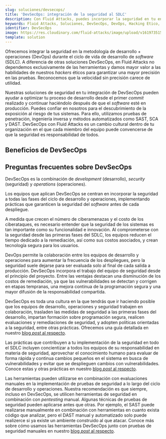```yaml
---
slug: soluciones/devsecops/
title: 'DevSecOps: integración de la seguridad al SDLC'
description: Con Fluid Attacks, puedes incorporar la seguridad en tu enfoque DevOps a lo largo de todo tu ciclo de vida de desarrollo de *software* para lograr la metodología DevSecOps.
keywords: Fluid Attacks, Soluciones, DevSecOps, DevOps, Hacking Etico, SDLC, Seguridad
identifier: DevSecOps
image: https://res.cloudinary.com/fluid-attacks/image/upload/v1619735154/airs/solutions/solution-devsecops_jgeyje.webp
template: solution
---
```


<text-container>

Ofrecemos integrar la seguridad en la metodología
de desarrollo + operaciones (DevOps) durante el ciclo
de vida de desarrollo de *software* (SDLC).
A diferencia de otras soluciones DevSecOps, en Fluid Attacks
no dependemos exclusivamente de las herramientas y damos mayor valor
a las habilidades de nuestros *hackers* éticos para garantizar
una mayor precisión en las pruebas.
Reconocemos que la velocidad sin precisión carece de utilidad.

Nuestras soluciones de seguridad en tu integración de DevSecOps
pueden ayudar a optimizar tu proceso de desarrollo desde
el primer *commit* realizado y continuar haciéndolo después
de que el *software* esté en producción.
Puedes confiar en nosotros para el descubrimiento
de la exposición al riesgo de tus sistemas.
Para ello, utilizamos pruebas de penetración, ingeniería inversa
y métodos automatizados como SAST, SCA y DAST.
DevSecOps con Fluid Attacks es
un cambio cultural dentro de tu organización en el que
cada miembro del equipo puede convencerse
de que la seguridad es responsabilidad de todos.

</text-container>

## Beneficios de DevSecOps

<grid-container>

  <div>
    <solution-card
      description="Nuestras pruebas de seguridad, que incorporan técnicas
        de DevSecOps como SAST, DAST y SCA, respaldan todo el proceso
        de desarrollo de *software*, al tiempo que garantizan
        una comunicación fluida entre nuestro *red team*
        y tus desarrolladores."
      image="airs/solutions/devsecops/icon1"
      title="Integración óptima de pruebas de seguridad"
    />
  </div>

  <div>
    <solution-card
      description="DAST evalúa tus aplicaciones en ejecución para detectar
        problemas de seguridad relacionados con la configuración de despliegue,
        la lógica empresarial y los datos.
        SAST analiza el código estático para identificar errores
        de codificación y diseño que provoquen puntos débiles.
        Y SCA se centra en las vulnerabilidades de los componentes
        de terceros utilizados por tu producto.
        Aplicamos estas técnicas continuamente mientras tu equipo desarrolla."
      image="airs/solutions/devsecops/icon2"
      title="DevSecOps DAST, SAST y SCA"
    />
  </div>

  <div>
    <solution-card
      description="En nuestra solución DevSecOps, las pruebas de seguridad van
        más allá del uso de herramientas automatizadas para aprovechar
        la experiencia de los *hackers* éticos
        y tratar de descubrir todo
        aquello que puede suponer un riesgo de ciberseguridad dentro de
        tus aplicaciones. Esto nos permite garantizar tasas muy bajas
        de falsos positivos y falsos negativos en tus proyectos."
      image="airs/solutions/devsecops/icon3"
      title="Trabajo manual y preciso"
    />
  </div>

  <div>
    <solution-card
      description="Hackeamos aplicaciones heredadas codificadas en lenguajes
        antiguos, como COBOL, RPG, PL1 y TAL.
        Además, nos adaptamos a cualquier método de desarrollo,
        como Waterfall, Agile y DevOps."
      image="airs/solutions/devsecops/icon4"
      title="Lenguajes y métodos antiguos"
    />
  </div>

  <div>
    <solution-card
      description="Gracias a que nuestro *hacking* continuo avanza
        simultáneamente con el trabajo de tus desarrolladores,
        las vulnerabilidades de tu código se detectan rápidamente
        en las primeras fases de desarrollo."
      image="airs/solutions/devsecops/icon5"
      title="Detección temprana de vulnerabilidades en el código"
    />
  </div>

  <div>
    <solution-card
      description="Conforme avanzan las evaluaciones de seguridad, recibes
        continuamente informes detallados en nuestra plataforma.
        Esto te facilita la comprensión de la exposición
        al riesgo de tus sistemas, la priorización
        de vulnerabilidades para su remediación y el seguimiento
        del progreso dentro de tu organización."
      image="airs/solutions/devsecops/icon6"
      title="Gestión de vulnerabilidades en DevSecOps"
    />
  </div>

  <div>
    <solution-card
      description="En Fluid Attacks, tenemos un agente DevSecOps para
        romper el *build*.
        Dentro de nuestra solución DevSecOps, podemos romper
        el *build* en cualquier *pipeline* de integración continua
        sin cometer el error de hacerlo con falsos positivos o mentiras."
      image="airs/solutions/devsecops/icon7"
      title="Romper el *build*"
    />
  </div>

  <div>
    <solution-card
      description="En Fluid Attacks, te ayudamos a garantizar altas tasas
        de remediación de vulnerabilidades en tus sistemas de TI.
        Al romper el *build*
        en el *pipeline* de integración continua,
        te motivamos a reparar rápidamente aquellas vulnerabilidades que
        pueden generar graves impactos en tu negocio."
      image="airs/solutions/devsecops/icon8"
      title="Altas tasas de remediación de vulnerabilidades"
    />
  </div>

</grid-container>

<div>
  <solution-slide
    description="Te invitamos a leer en nuestro blog una serie
      de artículos enfocados en esta solución."
    solution="devsecops"
    title="¿Quieres aprender más acerca de DevSecOps?"
  />
</div>

## Preguntas frecuentes sobre DevSecOps

<faq-container>

<div>
<solution-faq
  title="¿Qué significa DevSecOps?">

DevSecOps es la combinación de *development* (desarrollo),
*security* (seguridad) y *operations* (operaciones).

</solution-faq>
</div>

<div>
<solution-faq
  title="¿Qué es la metodología DevSecOps?">

Los equipos que aplican DevSecOps
se centran en incorporar la seguridad a todas
las fases del ciclo de desarrollo y operaciones,
implementando prácticas que garanticen
la seguridad del *software* antes de cada despliegue.

</solution-faq>
</div>

<div>
<solution-faq
  title="¿Por qué es importante DevSecOps?">

A medida que crecen el número de ciberamenazas
y el costo de los ciberataques,
es necesario entender que la seguridad
de los sistemas es tan importante
como su funcionalidad e innovación.
Al comprometerse con la seguridad desde las primeras fases del SDLC,
los equipos reducen el tiempo dedicado
a la remediación, así como sus costos asociados,
y crean tecnología segura para los usuarios.

</solution-faq>
</div>

<div>
<solution-faq
  title="¿Cuáles son las ventajas de DevSecOps frente a DevOps?">

DevOps permite la colaboración entre los equipos
de desarrollo y operaciones para aumentar
la frecuencia de los despliegues,
pero la seguridad suele
dejarse para ser evaluada solo al final de cada salida a producción.
DevSecOps incorpora el trabajo del equipo de seguridad
desde el principio del proyecto.
Entre las ventajas destacan una disminución de los costos de
remediación, ya que las vulnerabilidades se detectan y
corrigen en etapas tempranas,
una mejora continua de la programación segura y
una mayor difusión de la responsabilidad compartida.

</solution-faq>
</div>

<div>
<solution-faq
  title="¿Cómo implementar DevSecOps?">

DevSecOps es toda una cultura en la que tendrás que ir haciendo posible
que los equipos de desarrollo,
operaciones y seguridad trabajen en colaboración,
trasladen las medidas de seguridad a las primeras fases del desarrollo,
impartan formación sobre programación segura,
realicen evaluaciones y remediaciones de seguridad,
y adopten políticas orientadas a la seguridad,
entre otras prácticas.
Ofrecemos una guía detallada en nuestro
[blog *post* al respecto](../../blog/how-to-implement-devsecops/).

</solution-faq>
</div>

<div>
<solution-faq
  title="¿Cuáles son las mejores prácticas de DevSecOps?">

Las prácticas que contribuyen a tu implementación de la seguridad en todo
el SDLC incluyen concientizar a todos los equipos de su responsabilidad
en materia de seguridad, aprovechar el conocimiento humano para evaluar
de forma rápida y continua cambios pequeños en el sistema
en busca de vulnerabilidades y evitar que se desplieguen
cambios con vulnerabilidades.
Conoce estas y otras prácticas en nuestro
[blog *post* al respecto](../../blog/devsecops-best-practices/).

</solution-faq>
</div>

<div>
<solution-faq
  title="¿Cómo se utilizan las herramientas de pruebas de seguridad
  de aplicaciones en DevSecOps?">

Las herramientas pueden utilizarse en combinación con evaluaciones
manuales en la implementación de pruebas de seguridad a lo largo
del ciclo de desarrollo y operaciones.
Nuestra recomendación es que siempre, incluso en DevSecOps,
se utilicen herramientas de seguridad en combinación con *pentesting* manual.
Algunas técnicas de pruebas de seguridad pueden aplicarse antes que otras.
Por ejemplo, el SAST puede realizarse manualmente en combinación
con herramientas en cuanto exista código que analizar,
pero el DAST manual y automatizado solo puede realizerce
si ya existe un ambiente construido al que atacar.
Conoce más sobre cómo usamos las herramientas DevSecOps
junto con pruebas de seguridad manuales en nuestro
[blog *post* al respecto](../../blog/devsecops-tools/).

</solution-faq>
</div>

</faq-container>

<div>
<solution-cta
  paragraph="Esta cultura está ganando fuerza a medida que aumenta
    cada día el número de organizaciones que construyen *software* seguro.
    Aprovecha los beneficios e inicia nuestra prueba gratuita de 21 días."
  title="Prueba la solución DevSecOps de Fluid Attacks"
/>
</div>
